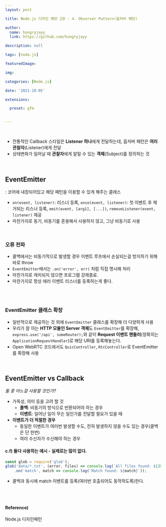 ```yaml
---
layout: post

title: Node.js 디자인 패턴 2장 - 4. Observer Pattern(옵저버 패턴)

author: 
  name: hungryjayy
  link: https://github.com/hungryjayy

description: null

tags: [node.js]

featuredImage: 

img: 

categories: [Node.js]

date: '2021-10-05'

extensions:

  preset: gfm


---
```


<br>

* 전통적인 Callback 스타일은 **Listener 하나**에게 전달하는데, 옵저버 패턴은 **여러 관찰자**(Listener)에게 전달
* 상태변화가 일어날 때 **관찰자**에게 알릴 수 있는 **객체**(Subject)를 정의하는 것

<br>

## EventEmitter

: 코어에 내장되어있고 해당 패턴을 이용할 수 있게 해주는 클래스

* `on(event, listener)`: 리스너 등록, `once(event, listener)`: 첫 이벤트 후 제거되는 리스너 등록, `emit(event, [arg1], [...])`, `removeListener(event, listener)` 제공
* 마찬가지로 동기, 비동기를 혼용해서 사용하지 않고, 그냥 비동기로 사용

<br>

### 오류 전파 

* 콜백에서는 비동기적으로 발생할 경우 이벤트 루프에서 손실되는걸 방지하기 위해 바로 throw
* `EventEmitter`에서는 `.on('error', err)` 처럼 직접 명시해 처리
* 마찬가지로 캐치되지 않으면 프로그램 강제종료.
* 마찬가지로 항상 에러 이벤트 리스너를 등록하는게 좋다.

<br><br>

### EventEmitter 클래스 확장

* 일반적으로 제공하는 것 외에 `EventEmitter` 클래스를 확장해 더 다양하게 사용
* 우리가 잘 아는 **HTTP 모듈인 Server 객체**도 `EventEmitter`를 확장해, `express.use('/api', someRouter);`와 같이 **Request 이벤트 핸들러**(정확히는 `ApplicationRequestHandler`)로 해당 URI를 등록해놓는다.
* Open WebRTC 코드에서도 `QuicController`, `RtcController`로 EventEmitter를 확장해 사용

<br>

## EventEmitter vs Callback

*둘 중 어느걸 사용할 것인가?*

* 가독성, 의미 등을 고려 할 것
  * **콜백**: 비동기의 방식으로 반환되어야 하는 경우
  * **이벤트**: 일어난 일이 무슨 일인가를 전달할 필요가 있을 때
* **이벤트가 더 적절한 경우**
  * 동일한 이벤트가 여러번 발생할 수도, 전혀 발생하지 않을 수도 있는 경우(콜백은 단 한번)
  * 여러 수신자가 수신해야 하는 경우

#### c.f) 둘다 사용하는 예시 - 실제로는 많이 없다.

```javascript
const glob = require('glob');
glob('data/*.txt', (error, files) => console.log(`All files found: ${JSON.stringify(files)}`))
    .on('match', match => console.log(`Match found: ${match}`));
```

* 콜백과 동시에 match 이벤트를 등록(여러번 호출되어도 동작하도록)한다.

<br><br>

#### Reference)

Node.js 디자인패턴